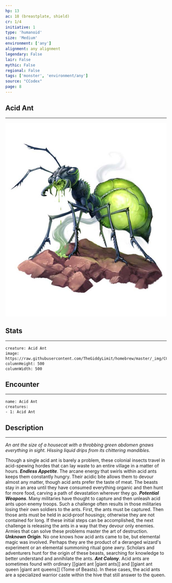 ```yaml
---
hp: 13
ac: 18 (breastplate, shield)
cr: 1/4
initiative: 1
type: 'humanoid'    
size: 'Medium'
environment: ['any']
alignment: any alignment
legendary: False
lair: False
mythic: False
regional: False
tags: ['monster', 'environment/any']
source: "CCodex"
page: 8
---
```


## Acid Ant
---

![|600](https://raw.githubusercontent.com/TheGiddyLimit/homebrew/master/_img/CCodex/Acidant.jpg)

## Stats
---

```statblock
creature: Acid Ant
image: https://raw.githubusercontent.com/TheGiddyLimit/homebrew/master/_img/CCodex/acidant_token.png
columnHeight: 500
columnWidth: 500
```

## Encounter
---

```encounter-table
name: Acid Ant
creatures:
- 1: Acid Ant
```

## Description
---
_An ant the size of a housecat with a throbbing green abdomen gnaws everything in sight. Hissing liquid drips from its chittering mandibles._

Though a single acid ant is barely a problem, these colonial insects travel in acid-spewing hordes that can lay waste to an entire village in a matter of hours.
**_Endless Appetite_**. The arcane energy that swirls within acid ants keeps them constantly hungry. Their acidic bite allows them to devour almost any matter, though acid ants prefer the taste of meat. The beasts stay in an area until they have consumed everything organic and then hunt for more food, carving a path of devastation wherever they go.
**_Potential Weapons_**. Many militaries have thought to capture and then unleash acid ants upon enemy troops. Such a challenge often results in those militaries losing their own soldiers to the ants. First, the ants must be captured. Then those ants must be held in acid‑proof housings; otherwise they are not contained for long. If these initial steps can be accomplished, the next challenge is releasing the ants in a way that they devour only enemies. Armies that can solve these problems master the art of destruction.
**_Unknown Origin_**. No one knows how acid ants came to be, but elemental magic was involved. Perhaps they are the product of a deranged wizard's experiment or an elemental summoning ritual gone awry. Scholars and adventurers hunt for the origin of these beasts, searching for knowledge to better understand and annihilate the ants.
**_Ant Colony_**. Acid ants are sometimes found with ordinary [[giant ant \|giant ants]] and [[giant ant queen \|giant ant queens]] (Tome of Beasts). In these cases, the acid ants are a specialized warrior caste within the hive that still answer to the queen.




